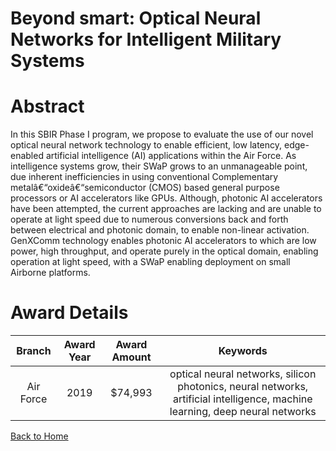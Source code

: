 
Beyond smart: Optical Neural Networks for Intelligent Military Systems
======================================================================

# Abstract


In this SBIR Phase I program, we propose to evaluate the use of our novel optical neural network technology to enable efficient, low latency, edge-enabled artificial intelligence (AI) applications within the Air Force. As intelligence systems grow, their SWaP grows to an unmanageable point, due inherent inefficiencies in using conventional Complementary metalâ€“oxideâ€“semiconductor (CMOS) based general purpose processors or AI accelerators like GPUs. Although, photonic AI accelerators have been attempted, the current approaches are lacking and are unable to operate at light speed due to numerous conversions back and forth between electrical and photonic domain, to enable non-linear activation. GenXComm technology enables photonic AI accelerators to which are low power, high throughput, and operate purely in the optical domain, enabling operation at light speed, with a SWaP enabling deployment on small Airborne platforms.  

# Award Details

|Branch|Award Year|Award Amount|Keywords|
| :---: | :---: | :---: | :---: |
|Air Force|2019|$74,993|optical neural networks, silicon photonics, neural networks, artificial intelligence, machine learning, deep neural networks|
  
  


[Back to Home](https://github.com/chrischow/dod_sbir_awards/Reports/DJ/#1456)